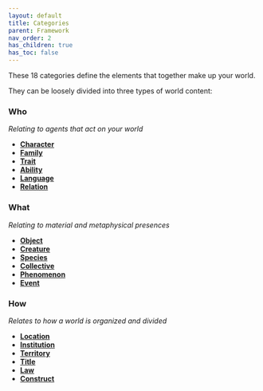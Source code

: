 ```yaml
---
layout: default
title: Categories
parent: Framework
nav_order: 2
has_children: true
has_toc: false
---
```


These 18 categories define the elements that together make up your world. 
 
They can be loosely divided into three types of world content:


### Who 

*Relating to agents that act on your world*

- [**Character**](/docs/framework/categories/character/) 
- [**Family**](/docs/framework/categories/family/) 
- [**Trait**](/docs/framework/categories/trait/) 
- [**Ability**](/docs/framework/categories/ability/) 
- [**Language**](/docs/framework/categories/language/) 
- [**Relation**](/docs/framework/categories/relation/) 

### What 
*Relating to material and metaphysical presences*

- [**Object**](/docs/framework/categories/object/) 
- [**Creature**](/docs/framework/categories/creature/)
- [**Species**](/docs/framework/categories/species/)
- [**Collective**](/docs/framework/categories/collective/)
- [**Phenomenon**](/docs/framework/categories/phenomenon/)
- [**Event**](/docs/framework/categories/event/)

### How

*Relates to how a world is organized and divided*

- [**Location**](/docs/framework/categories/location/) 
- [**Institution**](/docs/framework/categories/institution/)
- [**Territory**](/docs/framework/categories/territory/)
- [**Title**](/docs/framework/categories/title/)
- [**Law**](/docs/framework/categories/law/)
- [**Construct**](/docs/framework/categories/construct/)